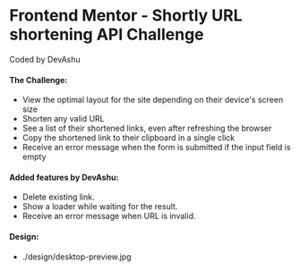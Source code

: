 # Frontend Mentor - Shortly URL shortening API Challenge
Coded by DevAshu

#### The Challenge: 
- View the optimal layout for the site depending on their device's screen size
- Shorten any valid URL
- See a list of their shortened links, even after refreshing the browser
- Copy the shortened link to their clipboard in a single click
- Receive an error message when the form is submitted if the input field is empty

#### Added features by DevAshu:
- Delete existing link.
- Show a loader while waiting for the result.
- Receive an error message when URL is invalid.

#### Design: 
- ./design/desktop-preview.jpg
